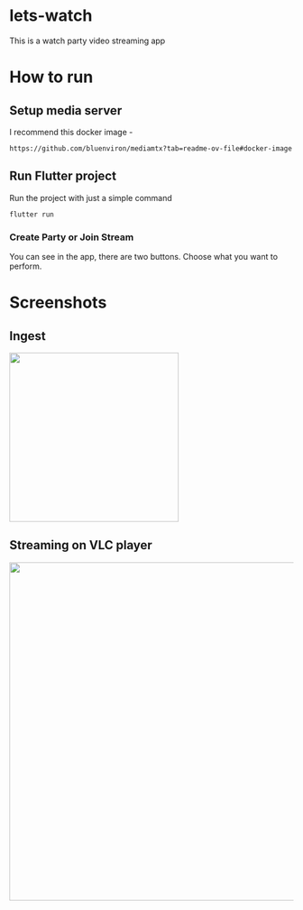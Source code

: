 # lets-watch
This is a watch party video streaming app

# How to run 

## Setup media server

I recommend this docker image - 
```
https://github.com/bluenviron/mediamtx?tab=readme-ov-file#docker-image
```

## Run Flutter project

Run the project with just a simple command
```
flutter run
```

### Create Party or Join Stream

You can see in the app, there are two buttons. Choose what you want to perform. 

# Screenshots

## Ingest
<img width=300 src="https://raw.githubusercontent.com/sxudan/lets-watch/main/IMG_1069.PNG"/>

## Streaming on VLC player
<img width=600 src="https://raw.githubusercontent.com/sxudan/lets-watch/main/Image2.png"/>
